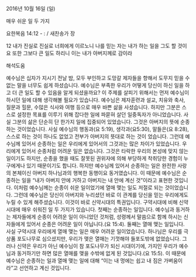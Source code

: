 2016년 10월 16일 (일)

매우 쉬운 일 두 가지



요한복음 14:12 - : / 새찬송가  장


12 내가 진실로 진실로 너희에게 이르노니 나를 믿는 자는 내가 하는 일을 그도 할 것이요 또한 그보다 큰 일도 하리니 이는 내가 아버지께로 감이라

해석도움





예수님은 십자가 지시기 전날 밤, 모두 부인하고 도망갈 제자들을 향해서 도무지 믿을 수 없는 말을 너무도 쉽게 하셨습니다.
예수님은 부족한 우리가 어떻게 당신이 하신 일을 하고 더 큰 일도 할 수 있음을 알게 되셨을까요? 이 주제를 살피기 위해서는 먼저 예수님이 하시던 일에 대해 생각해볼 필요가 있습니다. 예수님은 제자훈련과 설교, 치유와 축사, 질문과 힐문, 수많은 식사와 여행 등으로 매우 바쁜 삶을 사셨습니다. 하지만 그분은 스스로 설정한 목표를 이루기 위해 잡다한 일에 파묻혀 살던 일중독자가 아니었습니다. 사실 그분의 삶은 단순히 단 한가지 일에 집중되어 있었습니다. 그것은 아버지의 뜻에 순종하는 것이었습니다.
사실 예수님의 행동과(요 5:19), 생각과(요5:30), 말들은(요 8:28), 스스로 하는 것이 하나도 없었고 전부가 아버지의 뜻대로 하는 것이 었습니다. 
그런데 예수님께 있어서 순종하는 일은 우리에게 있어서의 그것과는 많은 차이가 있었습니다. 우리에게 있어서 순종처럼 어려운 일은 없습니다. 그것은 타락한 우리의 본성에 맞지 않는 일이기도 하지만, 순종을 했을 때도 잘못된 권위자에 의해 부당하게 착취당한 경험이 누구에게나 있기 때문이기도 합니다.
하지만 예수님께 있어서 순종하는 일은 완전한 사랑의 본체이신 아버지 하나님과의 행복한 동행이요 동거였습니다. 이 때문에 예수님은 순종하는 일을 “내가 아버지 안에 거하고 아버지는 내 안에 계신 것”이라고 표현한 것입니다. 이처럼 예수님께는 순종이 쉬운 일이었기에 열매 맺는 일도 저절로 되는 것이었습니다.
그런데 예수님은 당신이 아버지와 누리셨던 바로 이 관계를 당신을 믿는 우리에게도 누릴 수 있게 해주셨습니다. 이것이 바로 신약시대의 특권입니다.
구약시대에 비해 신약시대에 매우 쉬워진 일 두 가지가 있습니다.
첫째는 순종하는 일입니다.
예수님과 동거하는 제자들에게 순종이 어려운 일이 아니었던 것처럼, 성령께서 말씀으로 함께 하시는 신자들에게 있어서 순종은 어려운 일이 아닙니다.(요 15:4).
둘째는 열매 맺는 일입니다.
사실 구약시대 우리에게 열매 맺는 일은 매우 어려운 일이었습니다.
하나님은 우리를 극상품 포도나무로 심으셨지만, 우리가 맺은 열매는 기껏해야 들포도밖에 없었습니다. 그러나 신약은 우리가 아닌 예수님이 참 포도나무가 되신 시대이기에, 가지인 우리가 예수님과 동거하기만 하면 많은 열매를 맺을 수밖에 없게 된 것입니다.(요 15:5).
이 때문에 예수님은 순종하는 일과 열매 맺는 일에 대해 “이는 내 멍에는 쉽고 내 짐은 가벼움이라”고 선언하고 계신 것입니다.